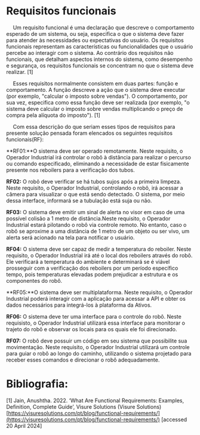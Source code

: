 # Requisitos funcionais 
&emsp; Um requisito funcional é uma declaração que descreve o comportamento esperado de um sistema, ou seja, especifica o que o sistema deve fazer para atender às necessidades ou expectativas do usuário. Os requisitos funcionais representam as características ou funcionalidades que o usuário percebe ao interagir com o sistema. Ao contrário dos requisitos não funcionais, que detalham aspectos internos do sistema, como desempenho e segurança, os requisitos funcionais se concentram no que o sistema deve realizar. [1]

&emsp; Esses requisitos normalmente consistem em duas partes: função e comportamento. A função descreve a ação que o sistema deve executar (por exemplo, "calcular o imposto sobre vendas"). O comportamento, por sua vez, especifica como essa função deve ser realizada (por exemplo, "o sistema deve calcular o imposto sobre vendas multiplicando o preço de compra pela alíquota do imposto"). [1]

&emsp; Com essa descrição do que seriam esses tipos de requisitos para presente solução pensada foram elencados os seguintes requisitos funcionais(RF):

**RF01:**O sistema deve ser operado remotamente. Neste requisito, o Operador Industrial irá controlar o robô à distância para realizar o percurso ou comando especificado, eliminando a necessidade de estar fisicamente presente nos reboilers para a verificação dos tubos.

**RF02:** O robô deve verificar se há tubos sujos após a primeira limpeza. Neste requisito, o Operador Industrial, controlando o robô, irá acessar a câmera para visualizar o que está sendo detectado. O sistema, por meio dessa interface, informará se a tubulação está suja ou não.


**RF03:** O sistema deve emitir um sinal de alerta no visor em caso de uma possível colisão a 1 metro de distância.Neste requisito, o Operador Industrial estará pilotando o robô via controle remoto. No entanto, caso o robô se aproxime a uma distância de 1 metro de um objeto ou ser vivo, um alerta será acionado na tela para notificar o usuário.

**RF04:** O sistema deve ser capaz de medir a temperatura do reboiler. Neste requisito, o Operador Industrial irá até o local dos reboilers através do robô. Ele verificará a temperatura do ambiente e determinará se é viável prosseguir com a verificação dos reboilers por um período específico tempo, pois temperaturas elevadas podem prejudicar a estrutura e os componentes do robô.

**RF05:**O sistema deve ser multiplataforma. Neste requisito, o Operador Industrial poderá interagir com a aplicação para acessar a API e obter os dados necessários para integrá-los à plataforma da Ativos.

**RF06:** O sistema deve ter uma interface para o controle do robô. Neste requisisto, o Operador Industrial utilizará essa interface para monitorar o trajeto do robô e observar os locais para os quais ele foi direcionado.

**RF07:** O robô deve possuir um código em seu sistema que possibilite sua movimentação. Neste requisito, o Operador Industrial utilizará um controle para guiar o robô ao longo do caminho, utilizando o sistema projetado para receber esses comandos e direcionar o robô adequadamente.



# Bibliografia:
[1] Jain, Anushtha. 2022. ‘What Are Functional Requirements: Examples, Definition, Complete Guide’, Visure Solutions (Visure Solutions) [https://visuresolutions.com/pt/blog/functional-requirements/](https://visuresolutions.com/pt/blog/functional-requirements/) [accessed 20 April 2024]


